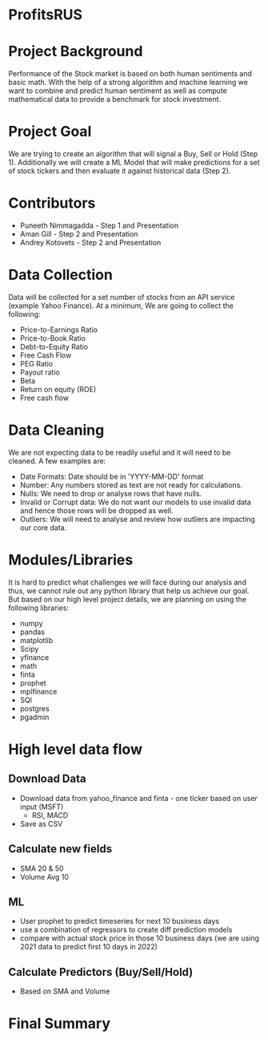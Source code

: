 # ProfitsRUS

# Project Background

Performance of the Stock market is based on both human sentiments and basic math. With the help of a strong algorithm and machine learning we want to combine and predict human sentiment as well as compute mathematical data to provide a benchmark for stock investment. 

# Project Goal
We are trying to create an algorithm that will signal a Buy, Sell or Hold (Step 1). Additionally we will create a ML Model that will make predictions for a set of stock tickers and then evaluate it against historical data (Step 2). 

# Contributors
- Puneeth Nimmagadda
        - Step 1 and Presentation
- Aman Gill
        - Step 2 and Presentation
- Andrey Kotovets
        - Step 2 and Presentation

# Data Collection

Data will be collected for a set number of stocks from an API service (example Yahoo Finance). At a minimum, We are going to collect the following:
- Price-to-Earnings Ratio
- Price-to-Book Ratio
- Debt-to-Equity Ratio
- Free Cash Flow
- PEG Ratio
- Payout ratio
- Beta
- Return on equity (ROE)
- Free cash flow

# Data Cleaning

We are not expecting data to be readily useful and it will need to be cleaned. A few examples are:
- Date Formats: Date should be in 'YYYY-MM-DD' format
- Number: Any numbers stored as text are not ready for calculations.
- Nulls: We need to drop or analyse rows that have nulls.
- Invalid or Corrupt data: We do not want our models to use invalid data and hence those rows will be dropped as well.
- Outliers: We will need to analyse and review how outliers are impacting our core data.

# Modules/Libraries

It is hard to predict what challenges we will face during our analysis and thus, we cannot rule out any python library that help us achieve our goal. But based on our high level project details, we are planning on using the following libraries:
- numpy
- pandas
- matplotlib
- Scipy
- yfinance
- math
- finta
- prophet
- mplfinance
- SQl
- postgres
- pgadmin

# High level data flow
## Download Data
- Download data from yahoo_finance and finta - one ticker based on user input (MSFT)
    -  RSI, MACD
- Save as CSV
## Calculate new fields
-   SMA 20 & 50
-   Volume Avg 10
## ML
- User prophet to predict timeseries for next 10 business days
- use a combination of regressors to create diff prediction models
- compare with actual stock price in those 10 business days (we are using 2021 data to predict first 10 days in 2022)
## Calculate Predictors (Buy/Sell/Hold)
-   Based on SMA and Volume

# Final Summary

